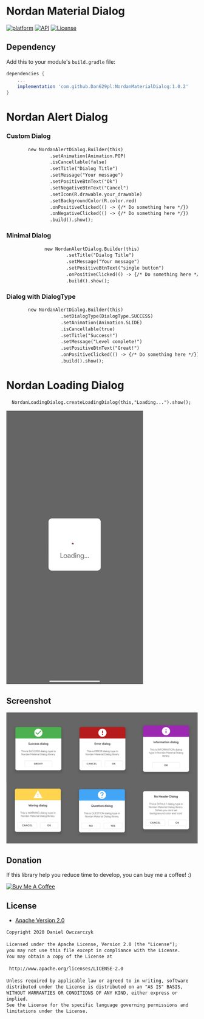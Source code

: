 # Nordan Material Dialog
[![platform](https://img.shields.io/badge/platform-Android-yellow.svg)](https://www.android.com)
[![API](https://img.shields.io/badge/API-24%2B-brightgreen.svg?style=plastic)](https://android-arsenal.com/api?level=24)
[![License](https://img.shields.io/badge/license-Apache%202-4EB1BA.svg?style=flat-square)](https://www.apache.org/licenses/LICENSE-2.0.html)


## Dependency

Add this to your module's `build.gradle` file:

```gradle
dependencies {
	...
	implementation 'com.github.Dan629pl:NordanMaterialDialog:1.0.2'
}
```
<h1>Nordan Alert Dialog</h1>

<h3>Custom Dialog</h3>

```diff
        new NordanAlertDialog.Builder(this)
                .setAnimation(Animation.POP)
                .isCancellable(false)
                .setTitle("Dialog Title")
                .setMessage("Your message")
                .setPositiveBtnText("Ok")
                .setNegativeBtnText("Cancel")
                .setIcon(R.drawable.your_drawable)
                .setBackgroundColor(R.color.red)
                .onPositiveClicked(() -> {/* Do something here */})
                .onNegativeClicked(() -> {/* Do something here */})
                .build().show();
```
<h3>Minimal Dialog</h3>

```diff
              new NordanAlertDialog.Builder(this)
                      .setTitle("Dialog Title")
                      .setMessage("Your message")
                      .setPositiveBtnText("single button")
                      .onPositiveClicked(() -> {/* Do something here */})
                      .build().show();
```
<h3>Dialog with DialogType</h3>

```diff
        new NordanAlertDialog.Builder(this)
                    .setDialogType(DialogType.SUCCESS)
                    .setAnimation(Animation.SLIDE)
                    .isCancellable(true)
                    .setTitle("Success!")
                    .setMessage("Level complete!")
                    .setPositiveBtnText("Great!")
                    .onPositiveClicked(() -> {/* Do something here */})
                    .build().show();
```

<h1>Nordan Loading Dialog</h1>

```diff
  NordanLoadingDialog.createLoadingDialog(this,"Loading...").show();
```
![Loading Dialog](https://github.com/Dan629pl/NordanMaterialDialog/blob/master/img/loading.gif)

## Screenshot

![Dialogs](https://github.com/Dan629pl/NordanMaterialDialog/blob/master/img/dialogs.png)

## Donation
If this library  help you reduce time to develop, you can buy me a coffee! :) 

<a href="https://www.buymeacoffee.com/Dan629"><img src="https://www.buymeacoffee.com/assets/img/bmc-meta-new/apple-icon-72x72.png" alt="Buy Me A Coffee" style="height: auto !important;width: auto !important;" ></a>

## License

* [Apache Version 2.0](http://www.apache.org/licenses/LICENSE-2.0.html)

```
Copyright 2020 Daniel Owczarczyk

Licensed under the Apache License, Version 2.0 (the "License");
you may not use this file except in compliance with the License.
You may obtain a copy of the License at

 http://www.apache.org/licenses/LICENSE-2.0

Unless required by applicable law or agreed to in writing, software
distributed under the License is distributed on an "AS IS" BASIS,
WITHOUT WARRANTIES OR CONDITIONS OF ANY KIND, either express or implied.
See the License for the specific language governing permissions and
limitations under the License.
